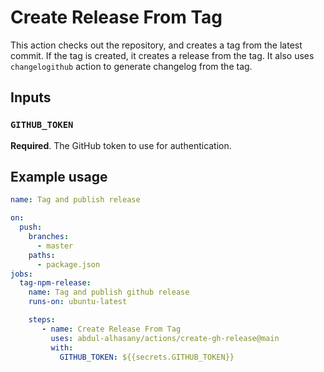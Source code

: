 # Create Release From Tag

This action checks out the repository, and creates a tag from the latest commit. If the tag is created, it creates a release from the tag. It also uses `changelogithub` action to generate changelog from the tag.

## Inputs
### `GITHUB_TOKEN`
**Required**. The GitHub token to use for authentication.

## Example usage
```yaml
name: Tag and publish release

on:
  push:
    branches:
      - master
    paths:
      - package.json
jobs:
  tag-npm-release:
    name: Tag and publish github release
    runs-on: ubuntu-latest

    steps:
       - name: Create Release From Tag
         uses: abdul-alhasany/actions/create-gh-release@main
         with:
           GITHUB_TOKEN: ${{secrets.GITHUB_TOKEN}}
```

